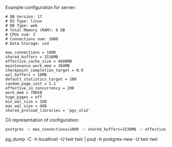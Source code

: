 Example configuration for server:


```
# DB Version: 17
# OS Type: linux
# DB Type: web
# Total Memory (RAM): 6 GB
# CPUs num: 3
# Connections num: 1000
# Data Storage: ssd

max_connections = 1000
shared_buffers = 1536MB
effective_cache_size = 4608MB
maintenance_work_mem = 384MB
checkpoint_completion_target = 0.9
wal_buffers = 16MB
default_statistics_target = 100
random_page_cost = 1.1
effective_io_concurrency = 200
work_mem = 786kB
huge_pages = off
min_wal_size = 1GB
max_wal_size = 4GB
shared_preload_libraries = 'pgx_ulid'
```

Cli representation of configuration:

```bash
postgres -c max_connections=1000 -c shared_buffers=1536MB -c effective_cache_size=4608MB -c maintenance_work_mem=384MB -c checkpoint_completion_target=0.9 -c wal_buffers=16MB -c default_statistics_target=100 -c random_page_cost=1.1 -c effective_io_concurrency=200 -c work_mem=786kB -c huge_pages=off -c min_wal_size=1GB -c max_wal_size=4GB shared_preload_libraries = 'pgx_ulid'
```

pg_dump -C -h localhost -U twir twir | psql -h postgres-new -U twir twir